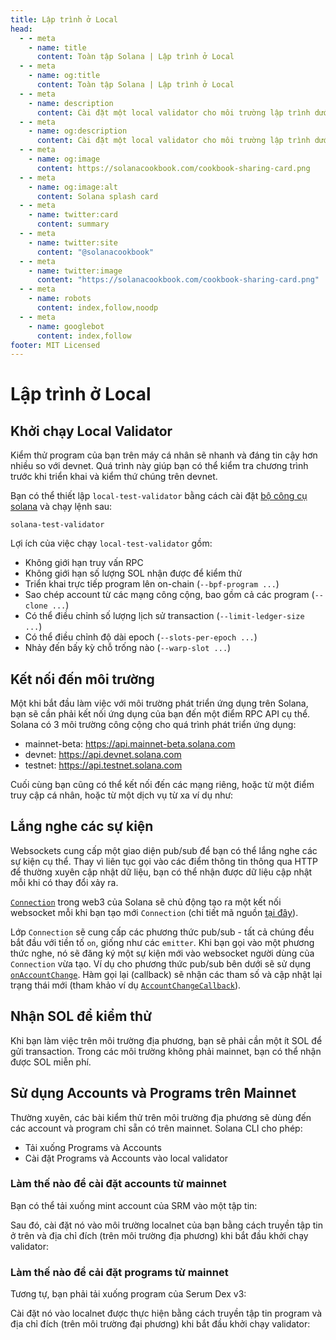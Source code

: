```yaml
---
title: Lập trình ở Local
head:
  - - meta
    - name: title
      content: Toàn tập Solana | Lập trình ở Local
  - - meta
    - name: og:title
      content: Toàn tập Solana | Lập trình ở Local
  - - meta
    - name: description
      content: Cài đặt một local validator cho môi trường lập trình dưới local và nhận SOL để kiểm thử. Chi tiết về Lập trình ở Local và các tài liệu tham khảo khác trong Toàn tập Solana.
  - - meta
    - name: og:description
      content: Cài đặt một local validator cho môi trường lập trình dưới local và nhận SOL để kiểm thử. Chi tiết về Lập trình ở Local và các tài liệu tham khảo khác trong Toàn tập Solana.
  - - meta
    - name: og:image
      content: https://solanacookbook.com/cookbook-sharing-card.png
  - - meta
    - name: og:image:alt
      content: Solana splash card
  - - meta
    - name: twitter:card
      content: summary
  - - meta
    - name: twitter:site
      content: "@solanacookbook"
  - - meta
    - name: twitter:image
      content: "https://solanacookbook.com/cookbook-sharing-card.png"
  - - meta
    - name: robots
      content: index,follow,noodp
  - - meta
    - name: googlebot
      content: index,follow
footer: MIT Licensed
---
```


# Lập trình ở Local

## Khởi chạy Local Validator

Kiểm thử program của bạn trên máy cá nhân sẽ nhanh và đáng tin cậy hơn nhiều so với devnet. Quá trình này giúp bạn có thể kiểm tra chương trình trước khi triển khai và kiểm thứ chúng trên devnet.

Bạn có thể thiết lập `local-test-validator` bằng cách cài đặt [bộ công cụ solana](/vi/getting-started/installation.md#cai-đat-cli) và chạy lệnh sau:

```console
solana-test-validator
```

Lợi ích của việc chạy `local-test-validator` gồm:

- Không giới hạn truy vấn RPC
- Không giới hạn số lượng SOL nhận được để kiểm thử
- Triển khai trực tiếp program lên on-chain (`--bpf-program ...`)
- Sao chép account từ các mạng công cộng, bao gồm cả các program (`--clone ...`)
- Có thể điều chỉnh số lượng lịch sử transaction (`--limit-ledger-size ...`)
- Có thể điều chỉnh độ dài epoch (`--slots-per-epoch ...`)
- Nhảy đến bấy kỳ chỗ trống nào (`--warp-slot ...`)

## Kết nối đến môi trường

Một khi bắt đầu làm việc với môi trường phát triển ứng dụng trên Solana, bạn sẽ cần phải kết nối ứng dụng của bạn đến một điểm RPC API cụ thể. Solana có 3 môi trường công cộng cho quá trình phát triển ứng dụng:

- mainnet-beta: https://api.mainnet-beta.solana.com
- devnet: https://api.devnet.solana.com
- testnet: https://api.testnet.solana.com

<SolanaCodeGroup>
  <SolanaCodeGroupItem title="TS" active>

  <template v-slot:default>

@[code](@/code/local-development/connecting-cluster/connecting-cluster.en.ts)

  </template>

  <template v-slot:preview>

@[code](@/code/local-development/connecting-cluster/connecting-cluster.preview.en.ts)

  </template>

  </SolanaCodeGroupItem>

  <SolanaCodeGroupItem title="Python">

  <template v-slot:default>

@[code](@/code/local-development/connecting-cluster/connecting-cluster.en.py)

  </template>

  <template v-slot:preview>

@[code](@/code/local-development/connecting-cluster/connecting-cluster.preview.en.py)

  </template>

  </SolanaCodeGroupItem>

  <SolanaCodeGroupItem title="Rust">

  <template v-slot:default>

@[code](@/code/local-development/connecting-cluster/connecting-cluster.en.rs)

  </template>

  <template v-slot:preview>

@[code](@/code/local-development/connecting-cluster/connecting-cluster.preview.en.rs)

  </template>

  </SolanaCodeGroupItem>
  <SolanaCodeGroupItem title="CLI">
  <template v-slot:default>

@[code](@/code/local-development/connecting-cluster/connecting-cluster.en.sh)

  </template>

  <template v-slot:preview>

@[code](@/code/local-development/connecting-cluster/connecting-cluster.en.sh)

  </template>
  </SolanaCodeGroupItem>

</SolanaCodeGroup>

Cuối cùng bạn cũng có thể kết nối đến các mạng riêng, hoặc từ một điểm truy cập cá nhân, hoặc từ một dịch vụ từ xa ví dụ như:

<SolanaCodeGroup>
  <SolanaCodeGroupItem title="TS" active>

  <template v-slot:default>

@[code](@/code/local-development/connecting-private-cluster/connecting-private-cluster.en.ts)

  </template>

  <template v-slot:preview>

@[code](@/code/local-development/connecting-private-cluster/connecting-private-cluster.preview.en.ts)

  </template>

  </SolanaCodeGroupItem>

  <SolanaCodeGroupItem title="Python">

  <template v-slot:default>

@[code](@/code/local-development/connecting-private-cluster/connecting-private-cluster.en.py)

  </template>

  <template v-slot:preview>

@[code](@/code/local-development/connecting-private-cluster/connecting-private-cluster.preview.en.py)

  </template>

  </SolanaCodeGroupItem>

  <SolanaCodeGroupItem title="Rust">

  <template v-slot:default>

@[code](@/code/local-development/connecting-private-cluster/connecting-private-cluster.en.rs)

  </template>

  <template v-slot:preview>

@[code](@/code/local-development/connecting-private-cluster/connecting-private-cluster.preview.en.rs)

  </template>

  </SolanaCodeGroupItem>

  <SolanaCodeGroupItem title="CLI">
  <template v-slot:default>

@[code](@/code/local-development/connecting-private-cluster/connecting-private-cluster.en.sh)

  </template>

  <template v-slot:preview>

@[code](@/code/local-development/connecting-private-cluster/connecting-private-cluster.en.sh)

  </template>
  </SolanaCodeGroupItem>

</SolanaCodeGroup>

## Lắng nghe các sự kiện

Websockets cung cấp một giao diện pub/sub để bạn có thể lắng nghe các sự kiện cụ thể. Thay vì liên tục gọi vào các điểm thông tin thông qua HTTP để thường xuyên cập nhật dữ liệu, bạn có thể nhận được dữ liệu cập nhật mỗi khi có thay đổi xảy ra.

[`Connection`](https://solana-labs.github.io/solana-web3.js/classes/Connection.html) trong web3 của Solana sẽ chủ động tạo ra một kết nối websocket mỗi khi bạn tạo mới `Connection` (chi tiết mã nguồn [tại đây](https://github.com/solana-labs/solana-web3.js/blob/45923ca00e4cc1ed079d8e55ecbee83e5b4dc174/src/connection.ts#L2100)).

Lớp `Connection` sẽ cung cấp các phương thức pub/sub - tất cả chúng đều bắt đầu với tiền tố `on`, giống như các `emitter`. Khi bạn gọi vào một phương thức nghe, nó sẽ đăng ký một sự kiện mới vào websocket người dùng của `Connection` vừa tạo. Ví dụ cho phương thức pub/sub bên dưới sẽ sử dụng [`onAccountChange`](https://solana-labs.github.io/solana-web3.js/classes/Connection.html#onAccountChange). Hàm gọi lại (callback) sẽ nhận các tham số và cập nhật lại trạng thái mới (tham khảo ví dụ [`AccountChangeCallback`](https://solana-labs.github.io/solana-web3.js/modules.html#AccountChangeCallback)).

<SolanaCodeGroup>
  <SolanaCodeGroupItem title="TS" active>

  <template v-slot:default>

@[code](@/code/local-development/connecting-websocket/connecting-websocket.en.ts)

  </template>

  <template v-slot:preview>

@[code](@/code/local-development/connecting-websocket/connecting-websocket.preview.en.ts)

  </template>

  </SolanaCodeGroupItem>

  <SolanaCodeGroupItem title="Python">

  <template v-slot:default>

@[code](@/code/local-development/connecting-websocket/connecting-websocket.en.py)

  </template>

  <template v-slot:preview>

@[code](@/code/local-development/connecting-websocket/connecting-websocket.preview.en.py)

  </template>

  </SolanaCodeGroupItem>

  <SolanaCodeGroupItem title="Rust">

  <template v-slot:default>

@[code](@/code/local-development/connecting-websocket/connecting-websocket.en.rs)

  </template>

  <template v-slot:preview>

@[code](@/code/local-development/connecting-websocket/connecting-websocket.preview.en.rs)

  </template>

  </SolanaCodeGroupItem>
</SolanaCodeGroup>

## Nhận SOL để kiểm thử

Khi bạn làm việc trên môi trường địa phương, bạn sẽ phải cần một ít SOL để gửi transaction. Trong các môi trường không phải mainnet, bạn có thể nhận được SOL miễn phí.

<SolanaCodeGroup>
  <SolanaCodeGroupItem title="TS" active>

  <template v-slot:default>

@[code](@/code/local-development/airdropping-sol/airdropping-sol.en.ts)

  </template>

  <template v-slot:preview>

@[code](@/code/local-development/airdropping-sol/airdropping-sol.preview.en.ts)

  </template>
  </SolanaCodeGroupItem>

  <SolanaCodeGroupItem title="Python">

  <template v-slot:default>

@[code](@/code/local-development/airdropping-sol/airdropping-sol.en.py)

  </template>

  <template v-slot:preview>

@[code](@/code/local-development/airdropping-sol/airdropping-sol.preview.en.py)

  </template>

  </SolanaCodeGroupItem>

  <SolanaCodeGroupItem title="Rust">
  <template v-slot:default>

@[code](@/code/local-development/airdropping-sol/airdropping-sol.en.rs)

  </template>

  <template v-slot:preview>

@[code](@/code/local-development/airdropping-sol/airdropping-sol.preview.en.rs)

  </template>
  </SolanaCodeGroupItem>

  <SolanaCodeGroupItem title="CLI">
  <template v-slot:default>

@[code](@/code/local-development/airdropping-sol/airdropping-sol.en.sh)

  </template>

  <template v-slot:preview>

@[code](@/code/local-development/airdropping-sol/airdropping-sol.preview.en.sh)

  </template>
  </SolanaCodeGroupItem>

</SolanaCodeGroup>

## Sử dụng Accounts và Programs trên Mainnet

Thường xuyên, các bài kiểm thử trên môi trường địa phương sẽ dùng đến các account và program chỉ sẵn có trên mainnet. Solana CLI cho phép:
* Tải xuống Programs và Accounts
* Cài đặt Programs và Accounts vào local validator

### Làm thế nào để cài đặt accounts từ mainnet

Bạn có thể tải xuống mint account của SRM vào một tập tin:

<SolanaCodeGroup>
  <SolanaCodeGroupItem title="CLI">
  <template v-slot:default>

@[code](@/code/local-development/using-mainnet-accounts/dump-accounts.en.sh)

  </template>

  <template v-slot:preview>

@[code](@/code/local-development/using-mainnet-accounts/dump-accounts.preview.en.sh)

  </template>
  </SolanaCodeGroupItem>

</SolanaCodeGroup>

Sau đó, cài đặt nó vào môi trường localnet của bạn bằng cách truyền tập tin ở trên và địa chỉ đích (trên môi trường địa phương) khi bắt đầu khởi chạy validator:

<SolanaCodeGroup>
  <SolanaCodeGroupItem title="CLI">
  <template v-slot:preview>

@[code](@/code/local-development/using-mainnet-accounts/load-accounts.preview.en.sh)

  </template>

  <template v-slot:default>

@[code](@/code/local-development/using-mainnet-accounts/load-accounts.en.sh)

  </template>

  </SolanaCodeGroupItem>

</SolanaCodeGroup>

### Làm thế nào để cải đặt programs từ mainnet

Tương tự, bạn phải tải xuống program của Serum Dex v3:

<SolanaCodeGroup>
  <SolanaCodeGroupItem title="CLI">
  <template v-slot:default>

@[code](@/code/local-development/using-mainnet-accounts/dump-programs.en.sh)

  </template>

  <template v-slot:preview>

@[code](@/code/local-development/using-mainnet-accounts/dump-programs.preview.en.sh)

  </template>
  </SolanaCodeGroupItem>

</SolanaCodeGroup>

Cài đặt nó vào localnet được thực hiện bằng cách truyền tập tin program và địa chỉ đích (trên môi trường đại phương) khi bắt đầu khởi chạy validator:

<SolanaCodeGroup>
  <SolanaCodeGroupItem title="CLI">
  <template v-slot:preview>

@[code](@/code/local-development/using-mainnet-accounts/load-programs.preview.en.sh)

  </template>

  <template v-slot:default>

@[code](@/code/local-development/using-mainnet-accounts/load-programs.en.sh)

  </template>

  </SolanaCodeGroupItem>

</SolanaCodeGroup>
